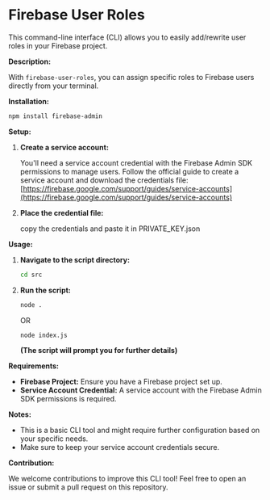 # Firebase User Roles

This command-line interface (CLI) allows you to easily add/rewrite user roles in your Firebase project. 

**Description:**

With `firebase-user-roles`, you can assign specific roles to Firebase users directly from your terminal.

**Installation:**

```bash
npm install firebase-admin
```

**Setup:**

1. **Create a service account:**

   You'll need a service account credential with the Firebase Admin SDK permissions to manage users. Follow the official guide to create a service account and download the credentials file: [https://firebase.google.com/support/guides/service-accounts](https://firebase.google.com/support/guides/service-accounts)

2. **Place the credential file:**

   copy the credentials and paste it in PRIVATE_KEY.json

**Usage:**

1. **Navigate to the script directory:**

   ```bash
   cd src
   ```

2. **Run the script:**

   ```bash
   node .
   ```
   OR
   ```bash
   node index.js
   ```

   **(The script will prompt you for further details)**

**Requirements:**

* **Firebase Project:** Ensure you have a Firebase project set up.
* **Service Account Credential:** A service account with the Firebase Admin SDK permissions is required.

**Notes:**

* This is a basic CLI tool and might require further configuration based on your specific needs.
* Make sure to keep your service account credentials secure.

**Contribution:**

We welcome contributions to improve this CLI tool! Feel free to open an issue or submit a pull request on this repository.
